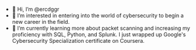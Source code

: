 - 👋 Hi, I’m @ercdggr
- 👀 I’m interested in entering into the world of cybersecurity to begin a new career in the field. 
- 🌱 I’m currently learning more about packet scanning and increasing my proficiency with SQL, Python, and Splunk. I just wrapped up Google's Cybersecurity Specialization certificate on Coursera.

<!---
ercdggr/ercdggr is a ✨ special ✨ repository because its `README.md` (this file) appears on your GitHub profile.
You can click the Preview link to take a look at your changes.
--->
